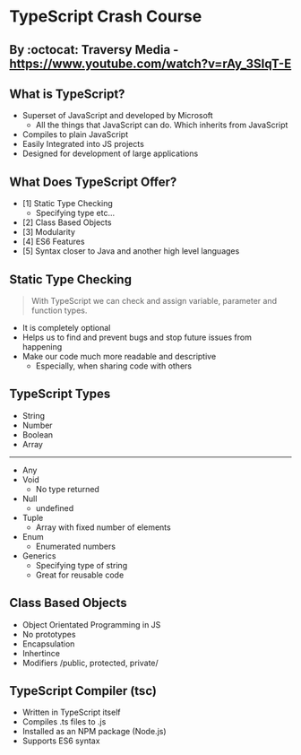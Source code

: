 # TypeScript Crash Course

## By :octocat: Traversy Media - https://www.youtube.com/watch?v=rAy_3SIqT-E

## What is TypeScript?
 - Superset of JavaScript and developed by Microsoft
   - All the things that JavaScript can do. Which inherits from JavaScript
 - Compiles to plain JavaScript
 - Easily Integrated into JS projects
 - Designed for development of large applications

## What Does TypeScript Offer?
 - [1] Static Type Checking 
   - Specifying type etc...
 - [2] Class Based Objects
 - [3] Modularity
 - [4] ES6 Features
 - [5] Syntax closer to Java and another high level languages

## Static Type Checking
 > With TypeScript we can check and assign variable, parameter and function types.
 - It is completely optional
 - Helps us to find and prevent bugs and stop future issues from happening
 - Make our code much more readable and descriptive
   - Especially, when sharing code with others

## TypeScript Types
 - String 
 - Number
 - Boolean
 - Array
 ---
 - Any
 - Void
   - No type returned
 - Null
   - undefined
 - Tuple
   - Array with fixed number of elements
 - Enum 
   - Enumerated numbers
 - Generics
   - Specifying type of string
   - Great for reusable code

## Class Based Objects 
 - Object Orientated Programming in JS
 - No prototypes
 - Encapsulation
 - Inhertince
 - Modifiers /public, protected, private/

## TypeScript Compiler (tsc)
 - Written in TypeScript itself
 - Compiles .ts files to .js
 - Installed as an NPM package (Node.js)
 - Supports ES6 syntax




